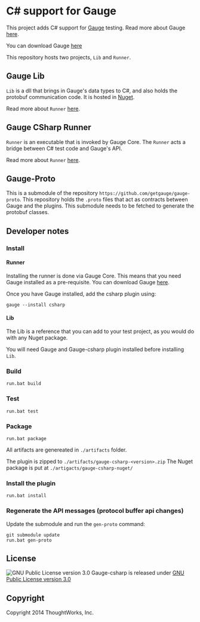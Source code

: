 # C# support for Gauge

This project adds C# support for [Gauge](https://github.com/getgauge/gauge) testing. Read more about Gauge [here](http://getgauge.io/documentation/index.html). 

You can download Gauge [here](http://getgauge.io)

This repository hosts two projects, `Lib` and `Runner`. 

## Gauge Lib
`Lib` is a dll that brings in Gauge's data types to C#, and also holds the protobuf communication code. It is hosted in [Nuget](https://www.nuget.org/packages/Gauge.CSharp.Lib/).

Read more about `Runner` [here](https://github.com/getgauge/gauge-csharp/tree/master/Lib).

## Gauge CSharp Runner
`Runner` is an executable that is invoked by Gauge Core. The `Runner` acts a bridge between C# test code and Gauge's API.

Read more about `Runner` [here](https://github.com/getgauge/gauge-csharp/tree/master/Runner).

## Gauge-Proto
This is a submodule of the repository `https://github.com/getgauge/gauge-proto`. This repository holds the `.proto` files that act as contracts between Gauge and the plugins. This submodule needs to be fetched to generate the protobuf classes. 

## Developer notes

### Install

#### Runner
Installing the runner is done via Gauge Core. This means that you need Gauge installed as a pre-requisite. You can download Gauge [here](http://getgauge.io/download.html).

Once you have Gauge installed, add the csharp plugin using:

    gauge --install csharp

#### Lib
The Lib is a reference that you can add to your test project, as you would do with any Nuget package.

You will need Gauge and Gauge-csharp plugin installed before installing `Lib`.

### Build

    run.bat build

### Test

    run.bat test

### Package

    run.bat package

All artifacts are genereated in `./artifacts` folder.

The plugin is zipped to `./artifacts/gauge-csharp-<version>.zip`
The Nuget package is put at `./artigacts/gauge-csharp-nuget/`

### Install the plugin

    run.bat install

### Regenerate the API messages (protocol buffer api changes)

Update the submodule and run the `gen-proto` command:

    git submodule update
    run.bat gen-proto


## License

![GNU Public License version 3.0](http://www.gnu.org/graphics/gplv3-127x51.png)
Gauge-csharp is released under [GNU Public License version 3.0](http://www.gnu.org/licenses/gpl-3.0.txt)

## Copyright

Copyright 2014 ThoughtWorks, Inc.
